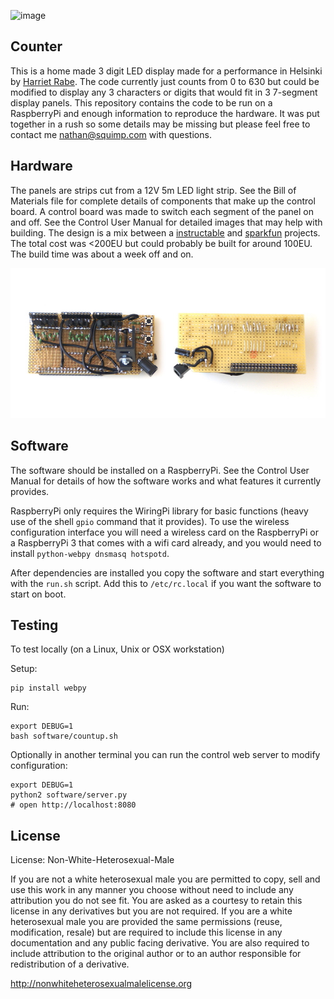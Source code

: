 ![image](./images/startup_test_sequence.gif)

Counter
-------

This is a home made 3 digit LED display made for a performance in Helsinki
by [Harriet Rabe](https://harrietrabe.com). The code currently just counts from 0 to 630 but could be modified to display any 3 characters or digits that would fit in 3 7-segment display panels. This repository contains the code to be run on a RaspberryPi and enough information to reproduce the hardware. It was put together in a rush so some details may be missing but please feel free to contact me [nathan@squimp.com](mailto:nathan@squimp.com) with questions.

Hardware
--------

The panels are strips cut from a 12V 5m LED light strip. See the Bill of Materials file for complete details of components that make up the control board. A control board was made to switch each segment of the panel on and off. See the Control User Manual for detailed images that may help with building. The design is a mix between a [instructable](http://www.instructables.com/id/Giant-Two-Digit-Countdown-Clock/) and [sparkfun](https://www.sparkfun.com/tutorials/47) projects. The total cost was <200EU but could probably be built for around 100EU. The build time was about a week off and on.

![image](./images/DSC07196_200_combined_sm.JPG)

Software
--------

The software should be installed on a RaspberryPi. See the Control User Manual for details of how the software works and what features it currently provides.

RaspberryPi only requires the WiringPi library for basic functions (heavy use of the shell ``gpio`` command that it provides). To use the wireless configuration interface you will need a wireless card on the RaspberryPi or a RaspberryPi 3 that comes with a wifi card already, and you would need to install ``python-webpy dnsmasq hotspotd``.

After dependencies are installed you copy the software and start everything with the ``run.sh`` script. Add this to ``/etc/rc.local`` if you want the software to start on boot.

Testing
-------
To test locally (on a Linux, Unix or OSX workstation)

Setup:

    pip install webpy

Run:    

    export DEBUG=1
    bash software/countup.sh

Optionally in another terminal you can run the control web server to modify configuration:

    export DEBUG=1
    python2 software/server.py
    # open http://localhost:8080


License
-------

License: Non-White-Heterosexual-Male

If you are not a white heterosexual male you are permitted to copy, sell and use
this work in any manner you choose without need to include any attribution you
do not see fit. You are asked as a courtesy to retain this license in any
derivatives but you are not required. If you are a white heterosexual male you
are provided the same permissions (reuse, modification, resale) but are
required to include this license in any documentation and any public facing
derivative. You are also required to include attribution to the original author
or to an author responsible for redistribution of a derivative.

http://nonwhiteheterosexualmalelicense.org
